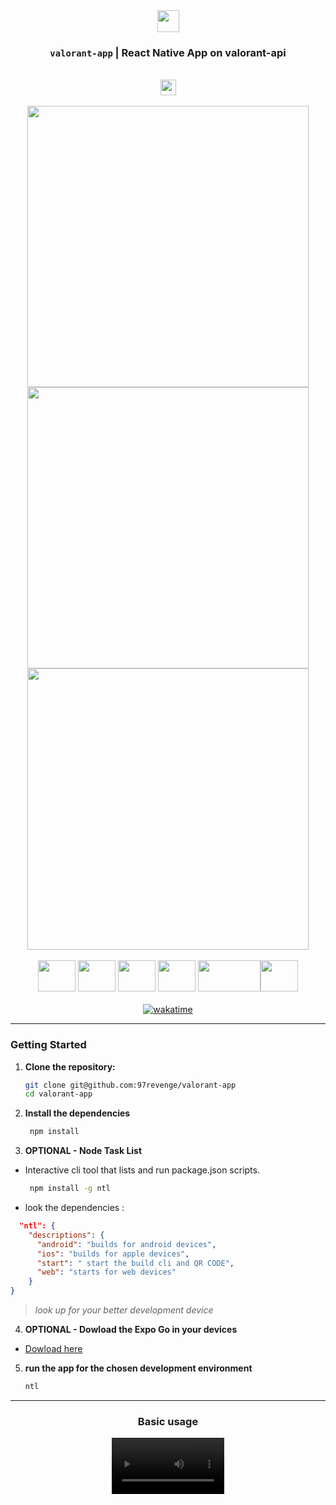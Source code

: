 <div align='center'>
<img src="https://valorant-api.com/assets/img/logo_transparent.png?v=1" height="35px" />
<h3><code>valorant-app</code> | React Native App on <a src="https://valorant-api">valorant-api</h3>


 <div align="center">
 <br/>
 <a href="https://www.behance.net/gallery/185555395/valorant-app-React-Native-Valorant-App?">
 <image  height="25px" src="https://api.iconify.design/logos:behance.svg"/>
 <br/><br/></a>
 </div>



<div align='center' >
<image src="https://github.com/97revenge/thunder-organics/assets/80254945/1d625c47-f111-4fa3-bb52-f6bf18684927" height="450px"/>
<image src="https://github.com/97revenge/thunder-organics/assets/80254945/f1201a53-4d17-4d03-a5c1-3e5b4559e865" height="450px"/>
<image src="https://github.com/97revenge/thunder-organics/assets/80254945/78c87792-9e00-4695-9549-86713b2d4a46" height="450px"/>
<br/>
<br/>
</div>
</div>
<div align="center">
     <img height='50px' width="60px" src="https://api.iconify.design/tabler:brand-react-native.svg"/>
   <img height='50px' width="60px" src="https://api.iconify.design/devicon:typescript.svg"/>
    <img height='50px' width="60px" src="https://api.iconify.design/vscode-icons:file-type-light-expo.svg"/>
<img height='50px'width="60px" src="https://api.iconify.design/devicon-plain:axios-wordmark.svg"/>
<img height='50px' width="100px" src="https://api.iconify.design/logos:tailwindcss-icon.svg"/><img height='50px' width="60px" src="https://api.iconify.design/logos:zod.svg"/>
</br>

 
 </br>
<a href="https://wakatime.com/badge/github/97revenge/valorant-app"><img src="https://wakatime.com/badge/github/97revenge/valorant-app.svg" alt="wakatime"></a>
</div>

-----

### Getting Started

1. **Clone the repository:**
   ```bash
   git clone git@github.com:97revenge/valorant-app
   cd valorant-app
   ```
2. **Install the dependencies**
   ```bash
    npm install
    ```
3. **OPTIONAL - Node Task List**
 - Interactive cli tool that lists and run package.json scripts.
   ```bash
    npm install -g ntl 
    ```
- look the dependencies : 
```json
  "ntl": {
    "descriptions": {
      "android": "builds for android devices",
      "ios": "builds for apple devices",
      "start": " start the build cli and QR CODE",
      "web": "starts for web devices"
    }
}
```
> *look up for your better development device*
    
4. **OPTIONAL - Dowload the Expo Go in your devices**
 - [Dowload here](https://play.google.com/store/apps/details?id=host.exp.exponent&hl=pt&gl=US)  

 5. **run the app for the chosen development environment**
    ```bash
    ntl
    ```
------
    
    
    
<div align='center'>
    <h3 align='center'>Basic usage</h3>

 <video align="center" width="180px"   src="https://github.com/97revenge/thunder-organics/assets/80254945/4491bac4-cce1-472b-8baa-5666dd0c4288
" controls>
</video>





</div>

